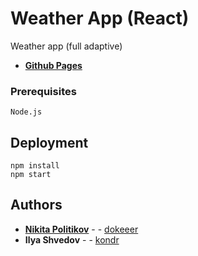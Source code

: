 # Weather App (React)
Weather app (full adaptive)
* **[Github Pages](https://dokeeer.github.io/weather-project/)** 


### Prerequisites


```
Node.js
```

## Deployment


```
npm install
npm start
```



## Authors

* **[Nikita Politikov](https://vk.com/nikitapolitikov)** -  - [dokeeer](https://github.com/dokeeer)
* **Ilya Shvedov** -  - [kondr](https://github.com/Kondr4589)
